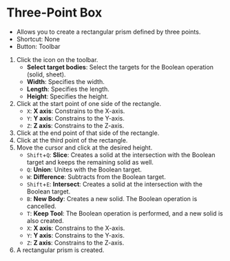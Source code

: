 # Three-Point Box

- Allows you to create a rectangular prism defined by three points.
- Shortcut: None
- Button: Toolbar

1. Click the icon on the toolbar.
   - **Select target bodies**: Select the targets for the Boolean operation (solid, sheet).
   - **Width**: Specifies the width.
   - **Length**: Specifies the length.
   - **Height**: Specifies the height.
2. Click at the start point of one side of the rectangle.
   - `X`: **X axis**: Constrains to the X-axis.
   - `Y`: **Y axis**: Constrains to the Y-axis.
   - `Z`: **Z axis**: Constrains to the Z-axis.
3. Click at the end point of that side of the rectangle.
4. Click at the third point of the rectangle.
5. Move the cursor and click at the desired height.
   - `Shift`+`Q`: **Slice**: Creates a solid at the intersection with the Boolean target and keeps the remaining solid as well.
   - `Q`: **Union**: Unites with the Boolean target.
   - `W`: **Difference**: Subtracts from the Boolean target.
   - `Shift`+`E`: **Intersect**: Creates a solid at the intersection with the Boolean target.
   - `B`: **New Body**: Creates a new solid. The Boolean operation is cancelled.
   - `T`: **Keep Tool**: The Boolean operation is performed, and a new solid is also created.
   - `X`: **X axis**: Constrains to the X-axis.
   - `Y`: **Y axis**: Constrains to the Y-axis.
   - `Z`: **Z axis**: Constrains to the Z-axis.
6. A rectangular prism is created.

